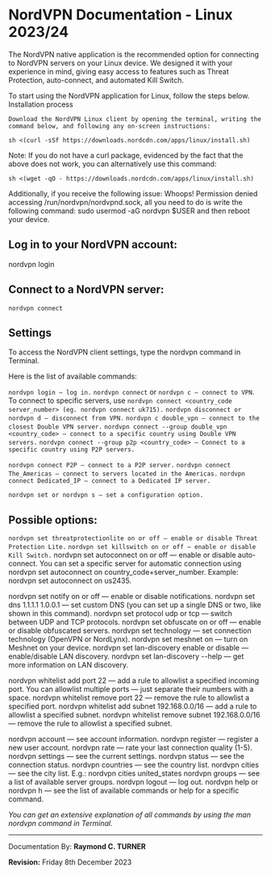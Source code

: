 # NordVPN Documentation - Linux 2023/24

The NordVPN native application is the recommended option for connecting to NordVPN servers on your Linux device. We designed it with your experience in mind, giving easy access to features such as Threat Protection, auto-connect, and automated Kill Switch.

To start using the NordVPN application for Linux, follow the steps below. 
Installation process

    Download the NordVPN Linux client by opening the terminal, writing the command below, and following any on-screen instructions:

`sh <(curl -sSf https://downloads.nordcdn.com/apps/linux/install.sh)`
 

Note: If you do not have a curl package, evidenced by the fact that the above does not work, you can alternatively use this command:

`sh <(wget -qO - https://downloads.nordcdn.com/apps/linux/install.sh)`

Additionally, if you receive the following issue: Whoops! Permission denied accessing /run/nordvpn/nordvpnd.sock, all you need to do is write the following command: sudo usermod -aG nordvpn $USER and then reboot your device.


## Log in to your NordVPN account:

nordvpn login

## Connect to a NordVPN server:

`nordvpn connect`

## Settings

To access the NordVPN client settings, type the nordvpn command in Terminal.

Here is the list of available commands:

`nordvpn login — log in.`
`nordvpn connect` or `nordvpn c — connect to VPN`. To connect to specific servers, use `nordvpn connect <country_code` `server_number> (eg. nordvpn connect uk715).`
`nordvpn disconnect or nordvpn d — disconnect from VPN.`
`nordvpn c double_vpn — connect to the closest Double VPN server.`
`nordvpn connect --group double_vpn <country_code> — connect to a specific country using Double VPN servers.`
`nordvpn connect --group p2p <country_code> — Connect to a specific country using P2P servers.`

`nordvpn connect P2P — connect to a P2P server.`
`nordvpn connect The_Americas — connect to servers located in the Americas.`
`nordvpn connect Dedicated_IP — connect to a Dedicated IP server.`

`nordvpn set or nordvpn s — set a configuration option.`

## Possible options:

`nordvpn set threatprotectionlite on or off — enable or disable Threat Protection Lite.`
`nordvpn set killswitch on or off — enable or disable Kill Switch.`
nordvpn set autoconnect on or off — enable or disable auto-connect. You can set a specific server for automatic connection using nordvpn set autoconnect on country_code+server_number. Example: nordvpn set autoconnect on us2435.

nordvpn set notify on or off — enable or disable notifications.
nordvpn set dns 1.1.1.1 1.0.0.1 — set custom DNS (you can set up a single DNS or two, like shown in this command).
nordvpn set protocol udp or tcp — switch between UDP and TCP protocols.
nordvpn set obfuscate on or off — enable or disable obfuscated servers.
nordvpn set technology — set connection technology (OpenVPN or NordLynx).
nordvpn set meshnet on — turn on Meshnet on your device.
nordvpn set lan-discovery enable or disable — enable/disable LAN discovery.
nordvpn set lan-discovery --help — get more information on LAN discovery.

nordvpn whitelist add port 22 — add a rule to allowlist a specified incoming port. You can allowlist multiple ports — just separate their numbers with a space.
nordvpn whitelist remove port 22 — remove the rule to allowlist a specified port.
nordvpn whitelist add subnet 192.168.0.0/16 — add a rule to allowlist a specified subnet.
nordvpn whitelist remove subnet 192.168.0.0/16 — remove the rule to allowlist a specified subnet.

nordvpn account — see account information.
nordvpn register — register a new user account.
nordvpn rate — rate your last connection quality (1-5).
nordvpn settings — see the current settings.
nordvpn status — see the connection status.
nordvpn countries — see the country list.
nordvpn cities — see the city list. E.g.: nordvpn cities united_states
nordvpn groups — see a list of available server groups.
nordvpn logout — log out.
nordvpn help or nordvpn h — see the list of available commands or help for a specific command.

*You can get an extensive explanation of all commands by using the man nordvpn command in Terminal.*

---

Documentation By: **Raymond C. TURNER**

**Revision:** Friday 8th December 2023
